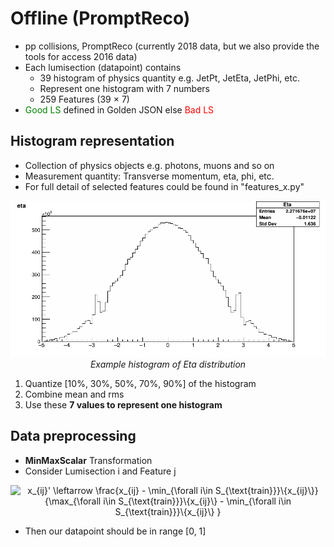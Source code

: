 # Offline (PromptReco)
* pp collisions, PromptReco (currently 2018 data, but we also provide the tools for access 2016 data)
* Each lumisection (datapoint) contains
  * 39 histogram of physics quantity e.g. JetPt, JetEta, JetPhi, etc.
  * Represent one histogram with 7 numbers
  * 259 Features (39 × 7)
* <span style="color:green">Good LS</span> defined in Golden JSON else <span style="color:red">Bad LS</span>

## Histogram representation
* Collection of physics objects e.g. photons, muons and so on
* Measurement quantity: Transverse momentum, eta, phi,
etc.
* For full detail of selected features could be found in "features_x.py"

<p align="center">
    <img src="../static/img/ex_eta_dist.png" width="600px" >
    <br>
    <em>Example histogram of Eta distribution</em>
</p>

1) Quantize [10%, 30%, 50%, 70%, 90%] of the histogram
2) Combine mean and rms
3) Use these **7 values to
represent one histogram**

## Data preprocessing
* **MinMaxScalar** Transformation
* Consider Lumisection i and Feature j
<p align="center">
<img src="https://latex.codecogs.com/svg.latex?x_{ij}'&space;\leftarrow&space;\frac{x_{ij}&space;-&space;\min_{\forall&space;i\in&space;S_{\text{train}}}\{x_{ij}\}}{\max_{\forall&space;i\in&space;S_{\text{train}}}\{x_{ij}\}&space;-&space;\min_{\forall&space;i\in&space;S_{\text{train}}}\{x_{ij}\}&space;}" title="x_{ij}' \leftarrow \frac{x_{ij} - \min_{\forall i\in S_{\text{train}}}\{x_{ij}\}}{\max_{\forall i\in S_{\text{train}}}\{x_{ij}\} - \min_{\forall i\in S_{\text{train}}}\{x_{ij}\} }" />
</p>

* Then our datapoint should be in range [0, 1]

<!-- # Online (Occupancy) -->